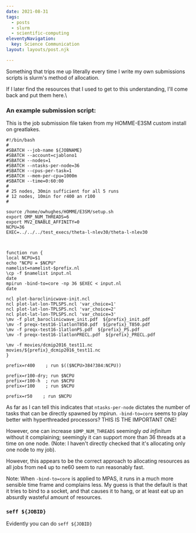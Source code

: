 ```yaml
---
date: 2021-08-31
tags:
  - posts
  - slurm
  - scientific-computing
eleventyNavigation:
  key: Science Communication
layout: layouts/post.njk

---
```



Something that trips me up literally every time I write my own submissions scripts is slurm's method of allocation.

If I later find the resources that I used to get to this understanding, I'll come back and put them here.\

### An example submission script:

This is the job submission file taken from my HOMME-E3SM custom install on greatlakes. 

```
#!/bin/bash
#
#SBATCH --job-name ${JOBNAME}
#SBATCH --account=cjablono1
#SBATCH --nodes=1
#SBATCH --ntasks-per-node=36
#SBATCH --cpus-per-task=1
#SBATCH --mem-per-cpu=1000m 
#SBATCH --time=0:60:00
#
# 25 nodes, 30min sufficient for all 5 runs
# 12 nodes, 10min for r400 an r100
# 

source /home/owhughes/HOMME/E3SM/setup.sh
export OMP_NUM_THREADS=6
export MV2_ENABLE_AFFINITY=0
NCPU=36
EXEC=../../../test_execs/theta-l-nlev30/theta-l-nlev30



function run { 
local NCPU=$1
echo "NCPU = $NCPU"
namelist=namelist-$prefix.nl
\cp -f $namelist input.nl
date
mpirun -bind-to=core -np 36 $EXEC < input.nl
date

ncl plot-baroclinicwave-init.ncl
ncl plot-lat-lon-TPLSPS.ncl 'var_choice=1'
ncl plot-lat-lon-TPLSPS.ncl 'var_choice=2'
ncl plot-lat-lon-TPLSPS.ncl 'var_choice=3'
\mv -f plot_baroclinicwave_init.pdf  ${prefix}_init.pdf
\mv -f preqx-test16-1latlonT850.pdf  ${prefix}_T850.pdf
\mv -f preqx-test16-1latlonPS.pdf  ${prefix}_PS.pdf
\mv -f preqx-test16-1latlonPRECL.pdf  ${prefix}_PRECL.pdf

\mv -f movies/dcmip2016_test11.nc    movies/${prefix}_dcmip2016_test11.nc
}

prefix=r400    ; run $(($NCPU>384?384:NCPU))

prefix=r100-dry; run $NCPU
prefix=r100-h  ; run $NCPU
prefix=r100    ; run $NCPU

prefix=r50    ; run $NCPU

```



As far as I can tell this indicates that `ntasks-per-node` dictates the number of tasks that can be directly spawned by 
mpirun. `-bind-to=core` seems to play better with hyperthreaded processors? THIS IS THE IMPORTANT ONE!

However, one can increase `$OMP_NUM_THREADS` seemingly _ad infinitum_ without it complaining; seemingly it can support more than
36 threads at a time on one node. (Note: I haven't directly checked that it's allocating only one node to my job).

However, this appears to be the correct approach to allocating resources as all jobs from ne4 up to ne60 seem to run reasonably fast.


Note: When `-bind-to=core` is applied to MPAS, it runs in a much more sensible time frame and complains less. My guess
is that the default is that it tries to bind to a socket, and that causes it to hang, or at least eat up an absurdly wasteful 
amount of resources.

### `seff ${JOBID}`
Evidently you can do `seff ${JOBID}` 
